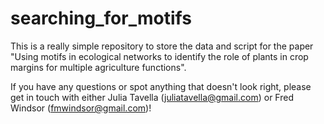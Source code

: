 # searching_for_motifs

This is a really simple repository to store the data and script for the paper "Using motifs in ecological networks to identify the role of plants in crop margins for multiple agriculture functions". 

If you have any questions or spot anything that doesn't look right, please get in touch with either Julia Tavella (juliatavella@gmail.com) or Fred Windsor (fmwindsor@gmail.com)!
